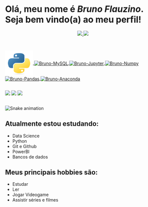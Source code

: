 # **Olá, meu nome é _Bruno Flauzino_. Seja bem vindo(a) ao meu perfil!**

<div align="center">
  <a href="https://github.com/BrunoFlauzinoDS">
  <img height="155em" src="https://github-readme-stats.vercel.app/api?username=BrunoFlauzinoDS&show_icons=true&theme=chartreuse-dark&include_all_commits=true&count_private=true"/>
  <img height="155em" src="https://github-readme-stats.vercel.app/api/top-langs/?username=BrunoFlauzinoDS&layout=compact&langs_count=7&theme=chartreuse-dark"/>
</div>
  
##
  
<div style="display: inline_block"><br>
  <img align="center" alt="Bruno-Python" height="80" width="90" src="https://raw.githubusercontent.com/devicons/devicon/master/icons/python/python-original.svg">
  <img align="center" alt="Bruno-MySQL" height="80" width="90" src="https://cdn.jsdelivr.net/gh/devicons/devicon/icons/mysql/mysql-original-wordmark.svg" />
  <img align="center" alt="Bruno-Jupyter" height="80" width="90" src="https://cdn.jsdelivr.net/gh/devicons/devicon/icons/jupyter/jupyter-original-wordmark.svg" />
  <img align="center" alt="Bruno-Numpy" height="80" width="90" src="https://cdn.jsdelivr.net/gh/devicons/devicon/icons/numpy/numpy-original-wordmark.svg" />
  <img align="center" alt="Bruno-Pandas" height="80" width="90" src="https://cdn.jsdelivr.net/gh/devicons/devicon/icons/pandas/pandas-original-wordmark.svg" />
  <img align="center" alt="Bruno-Anaconda" height="80" width="90" src="https://cdn.jsdelivr.net/gh/devicons/devicon/icons/anaconda/anaconda-original-wordmark.svg" />
</div>
  
##
<div>
  <a href="https://instagram.com/brunolcflauzino" target="_blank"><img src="https://img.shields.io/badge/-Instagram-%23E4405F?style=for-the-badge&logo=instagram&logoColor=white" target="_blank"></a> 
  <a href = "mailto:brunolcflauzino.ds@gmail.com"><img src="https://img.shields.io/badge/-Gmail-%23333?style=for-the-badge&logo=gmail&logoColor=white" target="_blank"></a>
  <a href="https://www.linkedin.com/in/brunoflauzino" target="_blank"><img src="https://img.shields.io/badge/-LinkedIn-%230077B5?style=for-the-badge&logo=linkedin&logoColor=white" target="_blank"></a>
</div>
  
##
  
![Snake animation](https://github.com/BrunoFlauzinoDS/BrunoFlauzinoDS/blob/output/github-contribution-grid-snake.svg)
  
##
  
## Atualmente estou estudando:

- Data Science
- Python
- Git e Github
- PowerBI
- Bancos de dados
  
## Meus principais hobbies são:

- Estudar
- Ler
- Jogar Videogame
- Assistir séries e filmes
